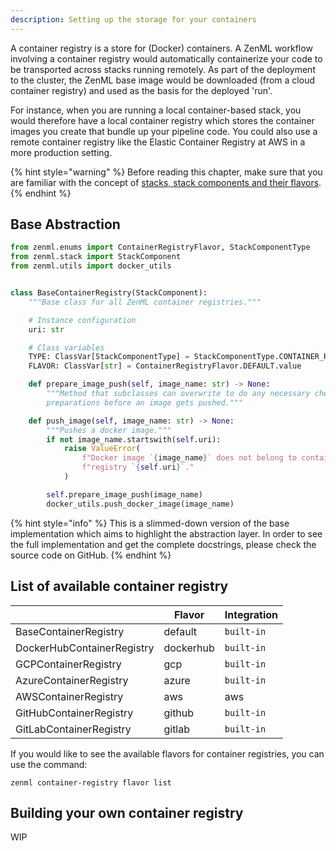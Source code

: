 ```yaml
---
description: Setting up the storage for your containers 
---
```


A container registry is a store for (Docker) containers. A ZenML workflow 
involving a container registry would automatically containerize your code to 
be transported across stacks running remotely. As part of the deployment to the
cluster, the ZenML base image would be downloaded (from a cloud container 
registry) and used as the basis for the deployed 'run'.

For instance, when you are running a local container-based stack, you would 
therefore have a local container registry which stores the container images 
you create that bundle up your pipeline code. You could also use a remote 
container registry like the Elastic Container Registry at AWS in a 
more production setting.

{% hint style="warning" %} 
Before reading this chapter, make sure that you are familiar with the concept of 
[stacks, stack components and their flavors](./introduction.md).  
{% endhint %}

## Base Abstraction

```python
from zenml.enums import ContainerRegistryFlavor, StackComponentType
from zenml.stack import StackComponent
from zenml.utils import docker_utils


class BaseContainerRegistry(StackComponent):
    """Base class for all ZenML container registries."""

    # Instance configuration
    uri: str

    # Class variables
    TYPE: ClassVar[StackComponentType] = StackComponentType.CONTAINER_REGISTRY
    FLAVOR: ClassVar[str] = ContainerRegistryFlavor.DEFAULT.value

    def prepare_image_push(self, image_name: str) -> None:
        """Method that subclasses can overwrite to do any necessary checks or
        preparations before an image gets pushed."""

    def push_image(self, image_name: str) -> None:
        """Pushes a docker image."""
        if not image_name.startswith(self.uri):
            raise ValueError(
                f"Docker image `{image_name}` does not belong to container "
                f"registry `{self.uri}`."
            )

        self.prepare_image_push(image_name)
        docker_utils.push_docker_image(image_name)

```

{% hint style="info" %}
This is a slimmed-down version of the base implementation which aims to 
highlight the abstraction layer. In order to see the full implementation 
and get the complete docstrings, please check the source code on GitHub.
{% endhint %}

## List of available container registry

|                     | Flavor | Integration |
|---------------------|--------|-------------|
| BaseContainerRegistry | default | `built-in` |
| DockerHubContainerRegistry  | dockerhub  | `built-in`  |
| GCPContainerRegistry     | gcp     | `built-in`         |
| AzureContainerRegistry    | azure    | `built-in`          |
| AWSContainerRegistry    | aws    | aws          |
| GitHubContainerRegistry  | github  | `built-in`        |
| GitLabContainerRegistry  | gitlab  | `built-in`        |

If you would like to see the available flavors for container registries, you can 
use the command:

```shell
zenml container-registry flavor list
```

## Building your own container registry

WIP

